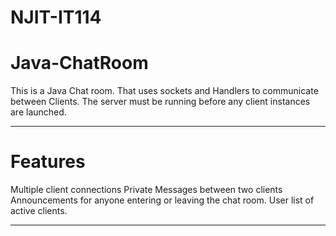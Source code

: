 # NJIT-IT114
# Java-ChatRoom
This is a Java Chat room. That uses sockets and Handlers to communicate between Clients.
The server must be running before any client instances are launched. 
*****************************************************************************************
# Features
Multiple client connections
Private Messages between two clients
Announcements for anyone entering or leaving the chat room.
User list of active clients. 
*****************************************************************************************
